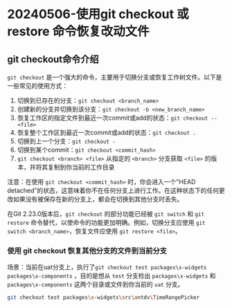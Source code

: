 # 20240506-使用git checkout 或 restore 命令恢复改动文件

## git checkout命令介绍

`git checkout` 是一个强大的命令，主要用于切换分支或恢复工作树文件。以下是一些常见的使用方式：

1. 切换到已存在的分支：`git checkout <branch_name>`
2. 创建新的分支并切换到该分支：`git checkout -b <new_branch_name>`
3. 恢复工作区的指定文件到最近一次commit或add的状态：`git checkout -- <file>`
4. 恢复整个工作区到最近一次commit或add的状态：`git checkout .`
5. 切换到上一个分支：`git checkout -`
6. 切换到某个commit：`git checkout <commit_hash>` 
7. `git checkout <branch> <file>` 从指定的 `<branch>` 分支获取 `<file>` 的版本，并将其复制到你当前的工作目录

注意：在使用 `git checkout <commit_hash>` 时，你会进入一个"HEAD detached"的状态，这意味着你不在任何分支上进行工作。在这种状态下的任何更改如果没有被保存在新的分支上，都会在切换到其他分支时丢失。

在Git 2.23.0版本后，`git checkout` 的部分功能已经被 `git switch` 和 `git restore` 命令替代，以使命令的功能更加明确。例如，切换分支应使用 `git switch <branch_name>`，恢复文件应使用 `git restore <file>`。

### 使用 git checkout 恢复其他分支的文件到当前分支

场景：当前在uat分支上，执行了`git checkout test packages\x-widgets packages\x-components` ，目的是想从 `test` 分支检出 `packages\x-widgets` 和 `packages\x-components` 这两个目录或文件到你当前的 `uat` 分支。

```sh
git checkout test packages\x-widgets\src\antdv\TimeRangePicker
```

